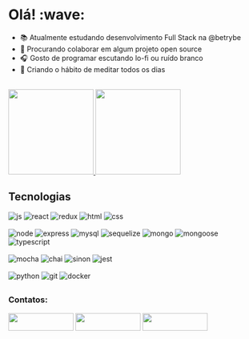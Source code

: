<h1> Olá! :wave: </h1>

- :books: Atualmente estudando desenvolvimento Full Stack na @betrybe
- :eyes: Procurando colaborar em algum projeto open source
- :headphones: Gosto de programar escutando lo-fi ou ruído branco
- :seedling: Criando o hábito de meditar todos os dias

<br />

<div>
  <a href="https://github.com/renatozr">
    <img height="170em" src="https://github-readme-stats.vercel.app/api?username=renatozr&count_private=true&show_icons=true&theme=react" />
    <img height="170em" src="https://github-readme-stats.vercel.app/api/top-langs/?username=renatozr&layout=compact&langs_count=7&theme=react" />
  </a>
</div>

<div>
  <h2>Tecnologias</h2>
  <img alt="js" src="https://img.shields.io/badge/javascript-%23323330.svg?style=for-the-badge&logo=javascript&logoColor=%23F7DF1E" />
  <img alt="react" src="https://img.shields.io/badge/react-%2320232a.svg?style=for-the-badge&logo=react&logoColor=%2361DAFB" />
  <img alt="redux" src="https://img.shields.io/badge/redux-%23593d88.svg?style=for-the-badge&logo=redux&logoColor=white" />
  <img alt="html" src="https://img.shields.io/badge/html5-%23E34F26.svg?style=for-the-badge&logo=html5&logoColor=white" />
  <img alt="css" src="https://img.shields.io/badge/css3-%231572B6.svg?style=for-the-badge&logo=css3&logoColor=white" />
  <br />
  <br />
  <img alt="node" src="https://img.shields.io/badge/node.js-6DA55F?style=for-the-badge&logo=node.js&logoColor=white" />
  <img alt="express" src="https://img.shields.io/badge/express.js-%23404d59.svg?style=for-the-badge&logo=express&logoColor=%2361DAFB" />
  <img alt="mysql" src="https://img.shields.io/badge/mysql-00000f.svg?style=for-the-badge&logo=mysql&logoColor=white" />
  <img alt="sequelize" src="https://img.shields.io/badge/sequelize-323330?style=for-the-badge&logo=sequelize&logoColor=blue" />
  <img alt="mongo" src="https://img.shields.io/badge/MongoDB-%234ea94b.svg?style=for-the-badge&logo=mongodb&logoColor=white" />
  <img alt="mongoose" src="https://img.shields.io/badge/mongoose-880000?style=for-the-badge&logo=mongoose" />
  <img alt="typescript" src="https://img.shields.io/badge/typescript-%23007ACC.svg?style=for-the-badge&logo=typescript&logoColor=white" />
  <br />
  <br />
  <img alt="mocha" src="https://img.shields.io/badge/-mocha-%238D6748?style=for-the-badge&logo=mocha&logoColor=white" />
  <img alt="chai" src="https://img.shields.io/badge/chai.js-f8ead5?style=for-the-badge&logo=chai&logoColor=red" />
  <img alt="sinon" src="https://img.shields.io/badge/sinon.js-323330?style=for-the-badge&logo=sinon" />
  <img alt="jest" src="https://img.shields.io/badge/-jest-%23C2132?style=for-the-badge&logo=jest&logoColor=white" />
  <br />
  <br />
  <img alt="python" src="https://img.shields.io/badge/python-3670A0?style=for-the-badge&logo=python&logoColor=ffdd54" />
  <img alt="git" src="https://img.shields.io/badge/git-%23F05033.svg?style=for-the-badge&logo=git&logoColor=white" />
  <img alt="docker" src="https://img.shields.io/badge/docker-%230db7ed.svg?style=for-the-badge&logo=docker&logoColor=white" />
</div>

##

<div>
  <h3>Contatos:</h3>
  <a href="https://www.linkedin.com/in/renatozr11/" target="_blank"><img width="130" height="35" src="https://img.shields.io/badge/LinkedIn-0077B5?style=for-the-badge&logo=linkedin&logoColor=white"></a>
  <a href="mailto:renatozr07@gmail.com" target="_blank"><img width="130" height="35" src="https://img.shields.io/badge/-Gmail-%23333?style=for-the-badge&logo=gmail&logoColor=white"></a>
  <a href="https://www.codewars.com/users/renatozr" target="_blank"><img width="130" height="35" src="https://img.shields.io/badge/Codewars-B1361E?style=for-the-badge&logo=Codewars&logoColor=white"></a>
</div>

